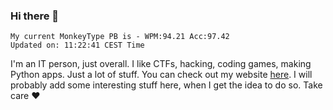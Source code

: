 ### Hi there 👋
<!-- PB START -->
```
My current MonkeyType PB is - WPM:94.21 Acc:97.42
Updated on: 11:22:41 CEST Time
```
<!-- PB END -->
I'm an IT person, just overall. I like CTFs, hacking, coding games, making Python apps. Just a lot of stuff.
You can check out my website [here](https://skill3472.github.io/).
I will probably add some interesting stuff here, when I get the idea to do so. Take care ❤️
